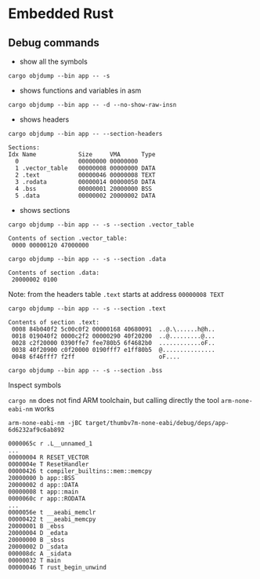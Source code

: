# Embedded Rust

## Debug commands

* show all the symbols

`cargo objdump --bin app -- -s`

* shows functions and variables in asm

`cargo objdump --bin app -- -d --no-show-raw-insn`

* shows headers

```
cargo objdump --bin app -- --section-headers

Sections:
Idx Name            Size     VMA      Type
  0                 00000000 00000000
  1 .vector_table   00000008 00000000 DATA
  2 .text           00000046 00000008 TEXT
  3 .rodata         00000014 00000050 DATA
  4 .bss            00000001 20000000 BSS
  5 .data           00000002 20000002 DATA
```
* shows sections

```
cargo objdump --bin app -- -s --section .vector_table

Contents of section .vector_table:
 0000 00000120 47000000
```

```
cargo objdump --bin app -- -s --section .data

Contents of section .data:
 20000002 0100
```

Note: from the headers table `.text` starts at 
address `00000008 TEXT`

```
cargo objdump --bin app -- -s --section .text

Contents of section .text:
 0008 84b040f2 5c00c0f2 00000168 40680091  ..@.\......h@h..
 0018 019040f2 0000c2f2 00000290 40f20200  ..@.........@...
 0028 c2f20000 0390ffe7 fee780b5 6f4682b0  ............oF..
 0038 40f20900 c0f20000 0190fff7 e1ff80b5  @...............
 0048 6f46fff7 f2ff                        oF....
```

`cargo objdump --bin app -- -s --section .bss`

Inspect symbols

`cargo nm` does not find ARM toolchain, but calling directly the tool 
`arm-none-eabi-nm` works

```
arm-none-eabi-nm -jBC target/thumbv7m-none-eabi/debug/deps/app-6d6232af9c6ab892

0000065c r .L__unnamed_1
...
00000004 R RESET_VECTOR
0000004e T ResetHandler
00000426 t compiler_builtins::mem::memcpy
20000000 b app::BSS
20000002 d app::DATA
00000008 t app::main
0000060c r app::RODATA
...
0000056e t __aeabi_memclr
00000422 t __aeabi_memcpy
20000001 B _ebss
20000004 D _edata
20000000 B _sbss
20000002 D _sdata
000008dc A _sidata
00000032 T main
00000046 T rust_begin_unwind
```
